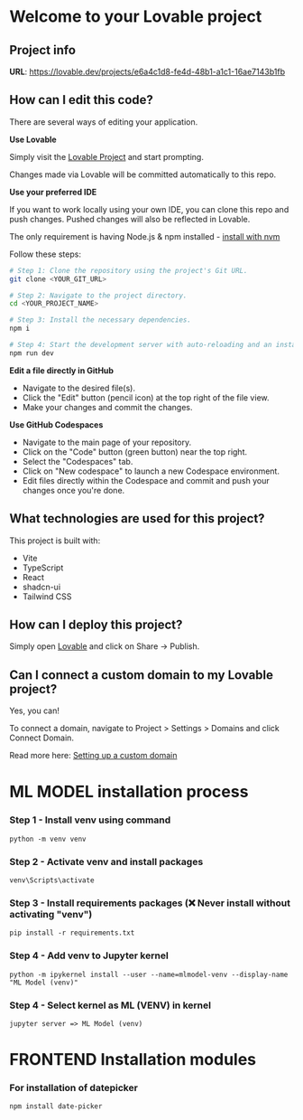 # Welcome to your Lovable project

## Project info

**URL**: https://lovable.dev/projects/e6a4c1d8-fe4d-48b1-a1c1-16ae7143b1fb

## How can I edit this code?

There are several ways of editing your application.

**Use Lovable**

Simply visit the [Lovable Project](https://lovable.dev/projects/e6a4c1d8-fe4d-48b1-a1c1-16ae7143b1fb) and start prompting.

Changes made via Lovable will be committed automatically to this repo.

**Use your preferred IDE**

If you want to work locally using your own IDE, you can clone this repo and push changes. Pushed changes will also be reflected in Lovable.

The only requirement is having Node.js & npm installed - [install with nvm](https://github.com/nvm-sh/nvm#installing-and-updating)

Follow these steps:

```sh
# Step 1: Clone the repository using the project's Git URL.
git clone <YOUR_GIT_URL>

# Step 2: Navigate to the project directory.
cd <YOUR_PROJECT_NAME>

# Step 3: Install the necessary dependencies.
npm i

# Step 4: Start the development server with auto-reloading and an instant preview.
npm run dev
```

**Edit a file directly in GitHub**

- Navigate to the desired file(s).
- Click the "Edit" button (pencil icon) at the top right of the file view.
- Make your changes and commit the changes.

**Use GitHub Codespaces**

- Navigate to the main page of your repository.
- Click on the "Code" button (green button) near the top right.
- Select the "Codespaces" tab.
- Click on "New codespace" to launch a new Codespace environment.
- Edit files directly within the Codespace and commit and push your changes once you're done.

## What technologies are used for this project?

This project is built with:

- Vite
- TypeScript
- React
- shadcn-ui
- Tailwind CSS

## How can I deploy this project?

Simply open [Lovable](https://lovable.dev/projects/e6a4c1d8-fe4d-48b1-a1c1-16ae7143b1fb) and click on Share -> Publish.

## Can I connect a custom domain to my Lovable project?

Yes, you can!

To connect a domain, navigate to Project > Settings > Domains and click Connect Domain.

Read more here: [Setting up a custom domain](https://docs.lovable.dev/tips-tricks/custom-domain#step-by-step-guide)





# ML MODEL installation process

### Step 1 - Install venv using command 
    python -m venv venv
### Step 2 - Activate venv and install packages 
    venv\Scripts\activate
### Step 3 - Install requirements packages (❌ Never install without activating "venv")
    pip install -r requirements.txt
### Step 4 - Add venv to Jupyter kernel 
    python -m ipykernel install --user --name=mlmodel-venv --display-name "ML Model (venv)"
### Step 4 - Select kernel as ML (VENV) in kernel
    jupyter server => ML Model (venv)

# FRONTEND Installation modules
### For installation of datepicker
    npm install date-picker